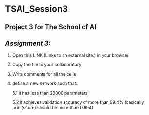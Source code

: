 # TSAI_Session3

Project 3 for The School of AI
---------------------------------------------------------------------------------------
## *Assignment 3:*
1. Open this LINK (Links to an external site.) in your browser
2. Copy the file to your collaboratory
3. Write comments for all the cells
4. define a new network such that:

    5.1 it has less than 20000 parameters
    
    5.2 it achieves validation accuracy of more than 99.4% (basically print(score) should be more than 0.994)
